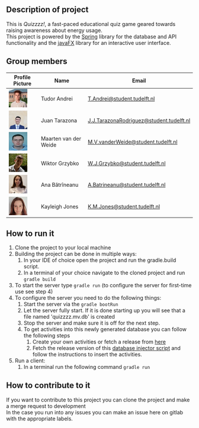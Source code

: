## Description of project
This is _Quizzzz!_, a fast-paced educational quiz game geared towards raising awareness about energy usage.  
This project is powered by the [Spring](https://spring.io/) library for the database and API functionality and the [javaFX](https://openjfx.io/) library for an interactive user interface.
## Group members

| Profile Picture | Name | Email |
|---|---|---|
| ![](profile_images/AvatarTAndrei.jpg) | Tudor Andrei | T.Andrei@student.tudelft.nl |
| ![](profile_images/Webp.net-resizeimage.jpg) | Juan Tarazona | J.J.TarazonaRodriguez@student.tudelft.nl |
| ![](profile_images/picture-maarten.jpg) | Maarten van der Weide | M.V.vanderWeide@student.tudelft.nl |
| ![](profile_images/Wiktor_photo.jpg) | Wiktor Grzybko | W.J.Grzybko@student.tudelft.nl |
| ![](profile_images/pic-Ana.jpg) | Ana Bătrîneanu | A.Batrineanu@student.tudelft.nl |
| ![](profile_images/KayleighPicture.jpg) | Kayleigh Jones | K.M.Jones@student.tudelft.nl |

<!-- Instructions (remove once assignment has been completed -->
<!-- - Add (only!) your own name to the table above (use Markdown formatting) -->
<!-- - Mention your *student* email address -->
<!-- - Preferably add a recognizable photo, otherwise add your GitLab photo -->
<!-- - (please make sure the photos have the same size) --> 

## How to run it
1. Clone the project to your local machine
2. Building the project can be done in multiple ways:
    1. In your IDE of choice open the project and run the gradle.build script.
    2. In a terminal of your choice navigate to the cloned project and run ```gradle build```
3. To start the server type ```gradle run``` (to configure the server for first-time use see step 4)
4. To configure the server you need to do the following things:
    1. Start the server via the ```gradle bootRun```
    2. Let the server fully start. If it is done starting up you will see that a file named 'quizzzz.mv.db' is created
    3. Stop the server and make sure it is off for the next step.
    4. To get activities into this newly generated database you can follow the following steps
        1. Create your own activities or fetch a release from [here](https://gitlab.ewi.tudelft.nl/cse1105/2021-2022/activity-bank/-/releases)
        2. Fetch the release version of this [database injector script](https://github.com/MrMModder/dbLoader/releases/tag/WORKING) and follow the instructions to insert the activities.
4. Run a client:
    1. In a terminal run the following command ```gradle run```

## How to contribute to it
If you want to contribute to this project you can clone the project and make a merge request to development  
In the case you run into any issues you can make an issue here on gitlab with the appropriate labels.
